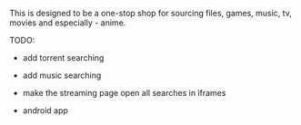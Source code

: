 This is designed to be a one-stop shop for sourcing files, games, music, tv, movies and especially - anime.

TODO:

- add torrent searching

- add music searching

- make the streaming page open all searches in iframes

- android app
